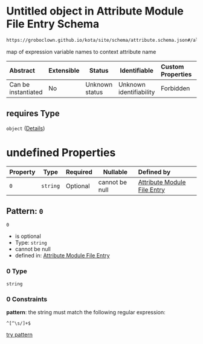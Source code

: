 # Untitled object in Attribute Module File Entry Schema

```txt
https://groboclown.github.io/kota/site/schema/attribute.schema.json#/allOf/1/oneOf/8/properties/requires
```

map of expression variable names to context attribute name


| Abstract            | Extensible | Status         | Identifiable            | Custom Properties | Additional Properties | Access Restrictions | Defined In                                                                                       |
| :------------------ | ---------- | -------------- | ----------------------- | :---------------- | --------------------- | ------------------- | ------------------------------------------------------------------------------------------------ |
| Can be instantiated | No         | Unknown status | Unknown identifiability | Forbidden         | Allowed               | none                | [attribute.schema.json\*](../../../../docs/bin/out/attribute.schema.json "open original schema") |

## requires Type

`object` ([Details](attribute-allof-1-oneof-8-properties-requires.md))

# undefined Properties

| Property | Type     | Required | Nullable       | Defined by                                                                                                                                                                                                                              |
| :------- | -------- | -------- | -------------- | :-------------------------------------------------------------------------------------------------------------------------------------------------------------------------------------------------------------------------------------- |
| `0`      | `string` | Optional | cannot be null | [Attribute Module File Entry](attribute-allof-1-oneof-8-properties-requires-patternproperties-0.md "https&#x3A;//groboclown.github.io/kota/site/schema/attribute.schema.json#/allOf/1/oneOf/8/properties/requires/patternProperties/0") |

## Pattern: `0`




`0`

-   is optional
-   Type: `string`
-   cannot be null
-   defined in: [Attribute Module File Entry](attribute-allof-1-oneof-8-properties-requires-patternproperties-0.md "https&#x3A;//groboclown.github.io/kota/site/schema/attribute.schema.json#/allOf/1/oneOf/8/properties/requires/patternProperties/0")

### 0 Type

`string`

### 0 Constraints

**pattern**: the string must match the following regular expression: 

```regexp
^[^\s/]+$
```

[try pattern](https://regexr.com/?expression=%5E%5B%5E%5Cs%2F%5D%2B%24 "try regular expression with regexr.com")
